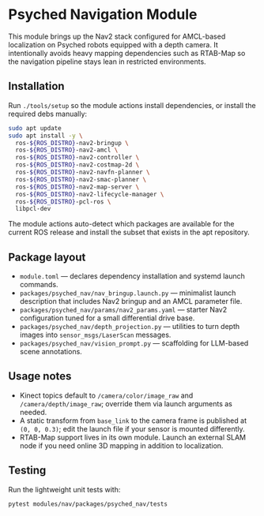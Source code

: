 Psyched Navigation Module
=========================

This module brings up the Nav2 stack configured for AMCL-based localization on
Psyched robots equipped with a depth camera.  It intentionally avoids heavy
mapping dependencies such as RTAB-Map so the navigation pipeline stays lean in
restricted environments.

Installation
------------
Run `./tools/setup` so the module actions install dependencies, or install the required debs manually:

```bash
sudo apt update
sudo apt install -y \
  ros-${ROS_DISTRO}-nav2-bringup \
  ros-${ROS_DISTRO}-nav2-amcl \
  ros-${ROS_DISTRO}-nav2-controller \
  ros-${ROS_DISTRO}-nav2-costmap-2d \
  ros-${ROS_DISTRO}-nav2-navfn-planner \
  ros-${ROS_DISTRO}-nav2-smac-planner \
  ros-${ROS_DISTRO}-nav2-map-server \
  ros-${ROS_DISTRO}-nav2-lifecycle-manager \
  ros-${ROS_DISTRO}-pcl-ros \
  libpcl-dev
```

The module actions auto-detect which packages are available for the current ROS
release and install the subset that exists in the apt repository.

Package layout
--------------
- `module.toml` — declares dependency installation and systemd launch commands.
- `packages/psyched_nav/nav_bringup.launch.py` — minimalist launch description
  that includes Nav2 bringup and an AMCL parameter file.
- `packages/psyched_nav/params/nav2_params.yaml` — starter Nav2 configuration
  tuned for a small differential drive base.
- `packages/psyched_nav/depth_projection.py` — utilities to turn depth images
  into `sensor_msgs/LaserScan` messages.
- `packages/psyched_nav/vision_prompt.py` — scaffolding for LLM-based scene
  annotations.

Usage notes
-----------
- Kinect topics default to `/camera/color/image_raw` and
  `/camera/depth/image_raw`; override them via launch arguments as needed.
- A static transform from `base_link` to the camera frame is published at
  `(0, 0, 0.3)`; edit the launch file if your sensor is mounted differently.
- RTAB-Map support lives in its own module.  Launch an external SLAM node if
  you need online 3D mapping in addition to localization.

Testing
-------
Run the lightweight unit tests with:

```bash
pytest modules/nav/packages/psyched_nav/tests
```
